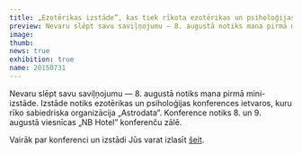 ```yaml
---
title: „Ezotērikas izstāde”, kas tiek rīkota ezotērikas un psiholoģijas konferences ietvaros
preview: Nevaru slēpt savu saviļņojumu — 8. augustā notiks mana pirmā mini-izstāde. Izstāde notiks ezotērikas un psiholoģijas konferences ietvaros, kuru rīko sabiedriska organizācija „Astrodata”.
image: 
thumb: 
news: true
exhibition: true
name: 20150731
---
```


Nevaru slēpt savu saviļņojumu — 8. augustā notiks mana pirmā mini-izstāde. Izstāde notiks ezotērikas un psiholoģijas konferences ietvaros, kuru rīko sabiedriska organizācija „Astrodata”. Konference notiks 8. un 9. augustā viesnīcas „NB Hotel” konferenču zālē.

Vairāk par konferenci un izstādi Jūs varat izlasīt [šeit](http://astrodata.pro/arhiv/4642).